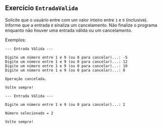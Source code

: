 ## Exercício `EntradaValida`

Solicite que o usuário entre com um valor inteiro entre `1` e `9` (inclusive). Informe que a entrada `0` sinaliza um cancelamento. Não finalize o programa enquanto não houver uma entrada válida ou um cancelamento.

Exemplos:

```
--- Entrada Válida ---

Digite um número entre 1 e 9 (ou 0 para cancelar)...: -5
Digite um número entre 1 e 9 (ou 0 para cancelar)...: 12
Digite um número entre 1 e 9 (ou 0 para cancelar)...: 10
Digite um número entre 1 e 9 (ou 0 para cancelar)...: 0

Operação cancelada.

Volte sempre!
```

```
--- Entrada Válida ---

Digite um número entre 1 e 9 (ou 0 para cancelar)...: 2

Número selecionado = 2

Volte sempre!
```
